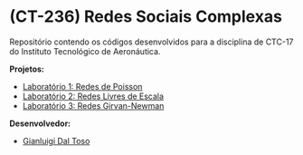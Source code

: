 # (CT-236) Redes Sociais Complexas

Repositório contendo os códigos desenvolvidos para a disciplina de CTC-17 do Instituto Tecnológico de Aeronáutica.

**Projetos:**
- [Laboratório 1: Redes de Poisson](Lab1)
- [Laboratório 2: Redes Livres de Escala](Lab2)
- [Laboratório 3: Redes Girvan-Newman](Lab3)

**Desenvolvedor:**
- [Gianluigi Dal Toso](https://gitlab.com/gitoso)

